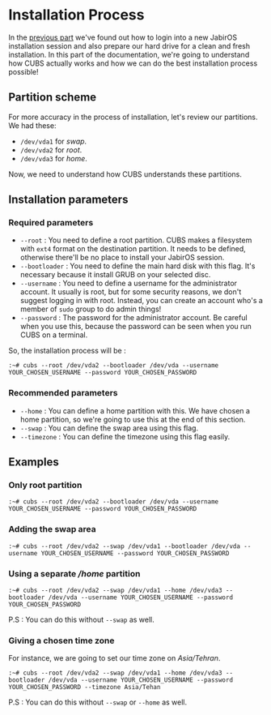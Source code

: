 # Installation Process

In the [previous part](PREPARATIONS.md) we've found out how to login into a new JabirOS installation session and also prepare our hard drive for a clean and fresh installation. In this part of the documentation, we're going to understand how CUBS actually works and how we can do the best installation process possible!

## Partition scheme 

For more accuracy in the process of installation, let's review our partitions. We had these: 

- `/dev/vda1` for _swap_. 
- `/dev/vda2` for _root_. 
- `/dev/vda3` for _home_. 

Now, we need to understand how CUBS understands these partitions.

## Installation parameters

### Required parameters

- `--root` : You need to define a root partition. CUBS makes a filesystem with `ext4` format on the destination partition. It needs to be defined, otherwise there'll be no place to install your JabirOS session. 
- `--bootloader` : You need to define the main hard disk with this flag. It's necessary because it install GRUB on your selected disc. 
- `--username` : You need to define a username for the administrator account. It usually is root, but for some security reasons, we don't suggest logging in with root. Instead, you can create an account who's a member of `sudo` group to do admin things!
- `--password` : The password for the administrator account. Be careful when you use this, because the password can be seen when you run CUBS on a terminal. 

So, the installation process will be : 

```
:~# cubs --root /dev/vda2 --bootloader /dev/vda --username YOUR_CHOSEN_USERNAME --password YOUR_CHOSEN_PASSWORD

``` 

### Recommended parameters

- `--home` : You can define a home partition with this. We have chosen a home partition, so we're going to use this at the end of this section. 
- `--swap` : You can define the swap area using this flag. 
- `--timezone` : You can define the timezone using this flag easily. 

## Examples 

### Only root partition 

```
:~# cubs --root /dev/vda2 --bootloader /dev/vda --username YOUR_CHOSEN_USERNAME --password YOUR_CHOSEN_PASSWORD

``` 

### Adding the swap area
```
:~# cubs --root /dev/vda2 --swap /dev/vda1 --bootloader /dev/vda --username YOUR_CHOSEN_USERNAME --password YOUR_CHOSEN_PASSWORD

``` 

### Using a separate _/home_ partition 

```
:~# cubs --root /dev/vda2 --swap /dev/vda1 --home /dev/vda3 --bootloader /dev/vda --username YOUR_CHOSEN_USERNAME --password YOUR_CHOSEN_PASSWORD

``` 

P.S : You can do this without ```--swap``` as well. 

### Giving a chosen time zone

For instance, we are going to set our time zone on _Asia/Tehran_. 

```
:~# cubs --root /dev/vda2 --swap /dev/vda1 --home /dev/vda3 --bootloader /dev/vda --username YOUR_CHOSEN_USERNAME --password YOUR_CHOSEN_PASSWORD --timezone Asia/Tehan

``` 

P.S : You can do this without `--swap` or `--home` as well.
